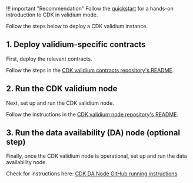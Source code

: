 !!! important "Recommendation"
    Follow the [quickstart](quickstart-validium.md) for a hands-on introduction to CDK in validium mode.

Follow the steps below to deploy a CDK validium instance.

## 1. Deploy validium-specific contracts

First, deploy the relevant contracts.

Follow the steps in the [CDK validium contracts repository's README](https://github.com/0xPolygon/cdk-validium-contracts).

## 2. Run the CDK validium node

Next, set up and run the CDK validium node.

Follow the instructions in the [CDK validium node repository's README](https://github.com/0xPolygon/cdk-validium-node).

## 3. Run the data availability (DA) node (optional step)

Finally, once the CDK validium node is operational, set up and run the data availability node.

Check for instructions here: [CDK DA Node GitHub running instructions](https://github.com/0xPolygon/cdk-data-availability/blob/main/docs/running.md).
